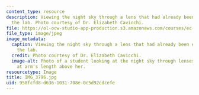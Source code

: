 ```yaml
---
content_type: resource
description: Viewing the night sky through a lens that had already been explored in
  the lab. Photo courtesy of Dr. Elizabeth Cavicchi.
file: https://ol-ocw-studio-app-production.s3.amazonaws.com/courses/ec-050-recreate-experiments-from-history-inform-the-future-from-the-past-galileo-january-iap-2010/958fcfd8d6361031708e0c5d92cdcefe_IMG_3796.jpg
file_type: image/jpeg
image_metadata:
  caption: Viewing the night sky through a lens that had already been explored in
    the lab.
  credit: Photo courtesy of Dr. Elizabeth Cavicchi.
  image-alt: Photo of a student looking at the night sky through lenses she's holding
    at arm's length above her.
resourcetype: Image
title: IMG_3796.jpg
uid: 958fcfd8-d636-1031-708e-0c5d92cdcefe
---
```

